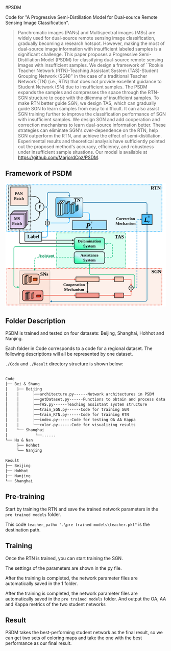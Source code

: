 #PSDM

Code for "A Progressive Semi-Distillation Model for Dual-source Remote Sensing Image Classification".



> Panchromatic images (PANs) and Multispectral images (MSs) are widely used for dual-source remote sensing image classification, gradually becoming a research hotspot. However, making the most of dual-source image information with insufficient labeled samples is a significant challenge. This paper proposes a Progressive Semi-Distillation Model (PSDM) for classifying dual-source remote sensing images with insufficient samples. We design a framework of ``Rookie Teacher Network (RTN)-Teaching Assistant System (TAS)-Student Grouping Network (SGN)" in the case of a traditional Teacher Network (TN) (i.e., RTN) that does not provide excellent guidance to Student Network (SN) due to insufficient samples. The PSDM expands the samples and compresses the space through the RTN-SGN structure to cope with the dilemma of insufficient samples. To make RTN better guide SGN, we design TAS, which can gradually guide SGN to learn samples from easy to difficult. It can also assist SGN training further to improve the classification performance of SGN with insufficient samples. We design SGN and add cooperation and correction mechanisms to learn dual-source information better. These strategies can eliminate SGN's over-dependence on the RTN, help SGN outperform the RTN, and achieve the effect of semi-distillation. Experimental results and theoretical analysis have sufficiently pointed out the proposed method's accuracy, efficiency, and robustness under insufficient sample situations. Our model is available at https://github.com/MarjordCpz/PSDM.

## Framework of PSDM
![avatar](framework.svg)


## Folder Description

PSDM is trained and tested on four datasets: Beijing, Shanghai, Hohhot and Nanjing.

Each folder in Code corresponds to a code for a regional dataset. The following descriptions will all be represented by one dataset.

`./Code` and `./Result` directory structure is shown below:

```

Code
├── Bei & Shang
│    ├── Beijing
│    │      ├──architecture.py------Network architectures in PSDM
│    │      ├──getDataset.py------Functions to obtain and process data
│    │      ├──TAS.py------Teaching assistant system structure
│    │      ├──train_SGN.py------Code for training SGN
│    │      ├──train_RTN.py------Code for training RTN
│    │      ├──index.py------Code for testing OA AA Kappa
│    │      └──color.py------Code for visualizing results
│    └── Shanghai
│            └──......
└── Hu & Nan
​     ├── Hohhot
​     └── Nanjing

Result
├── Beijing
├── Hohhot
├── Nanjing 
└── Shanghai
```

## Pre-training
Start by training the RTN and save the trained network parameters in the `pre trained models` folder.

This code ``` teacher_path= ".\pre trained models\teacher.pkl" ``` is the destination path.


## Training
Once the RTN is trained, you can start training the SGN.

The settings of the parameters are shown in the py file.

After the training is completed, the network parameter files are automatically saved in the 1 folder.

After the training is completed, the network parameter files are automatically saved in the `pre trained models` folder. And output the OA, AA and Kappa metrics of the two student networks
## Result
PSDM takes the best-performing student network as the final result, so we can get two sets of coloring maps and take the one with the best performance as our final result.
